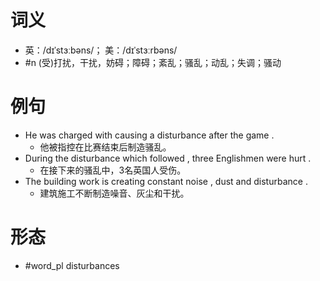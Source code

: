 # 词义
- 英：/dɪˈstɜːbəns/； 美：/dɪˈstɜːrbəns/
- #n (受)打扰，干扰，妨碍；障碍；紊乱；骚乱；动乱；失调；骚动
# 例句
- He was charged with causing a disturbance after the game .
	- 他被指控在比赛结束后制造骚乱。
- During the disturbance which followed , three Englishmen were hurt .
	- 在接下来的骚乱中，3名英国人受伤。
- The building work is creating constant noise , dust and disturbance .
	- 建筑施工不断制造噪音、灰尘和干扰。
# 形态
- #word_pl disturbances
